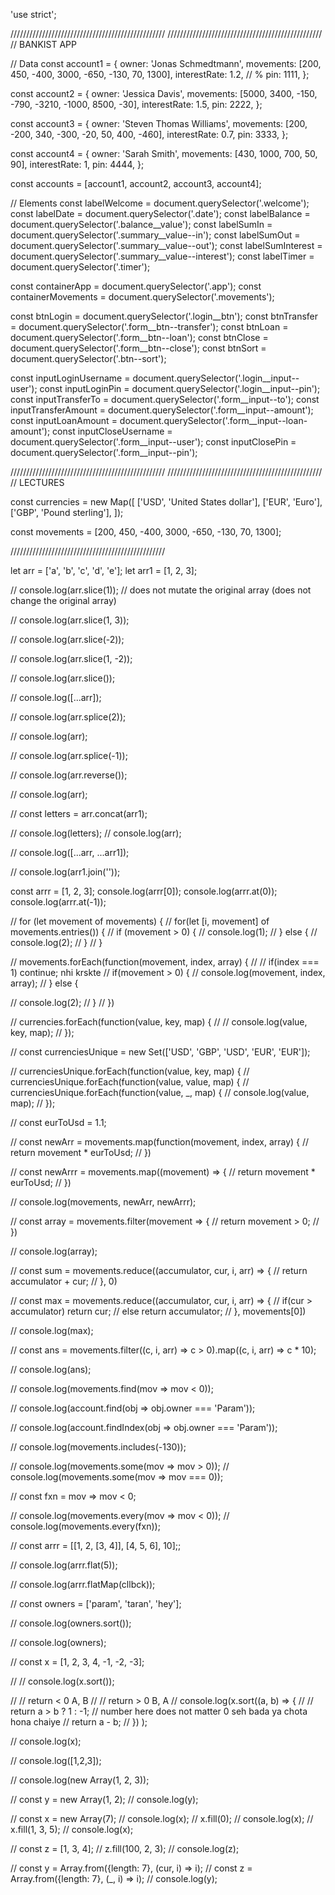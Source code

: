 'use strict';

/////////////////////////////////////////////////
/////////////////////////////////////////////////
// BANKIST APP

// Data
const account1 = {
  owner: 'Jonas Schmedtmann',
  movements: [200, 450, -400, 3000, -650, -130, 70, 1300],
  interestRate: 1.2, // %
  pin: 1111,
};

const account2 = {
  owner: 'Jessica Davis',
  movements: [5000, 3400, -150, -790, -3210, -1000, 8500, -30],
  interestRate: 1.5,
  pin: 2222,
};

const account3 = {
  owner: 'Steven Thomas Williams',
  movements: [200, -200, 340, -300, -20, 50, 400, -460],
  interestRate: 0.7,
  pin: 3333,
};

const account4 = {
  owner: 'Sarah Smith',
  movements: [430, 1000, 700, 50, 90],
  interestRate: 1,
  pin: 4444,
};

const accounts = [account1, account2, account3, account4];

// Elements
const labelWelcome = document.querySelector('.welcome');
const labelDate = document.querySelector('.date');
const labelBalance = document.querySelector('.balance__value');
const labelSumIn = document.querySelector('.summary__value--in');
const labelSumOut = document.querySelector('.summary__value--out');
const labelSumInterest = document.querySelector('.summary__value--interest');
const labelTimer = document.querySelector('.timer');

const containerApp = document.querySelector('.app');
const containerMovements = document.querySelector('.movements');

const btnLogin = document.querySelector('.login__btn');
const btnTransfer = document.querySelector('.form__btn--transfer');
const btnLoan = document.querySelector('.form__btn--loan');
const btnClose = document.querySelector('.form__btn--close');
const btnSort = document.querySelector('.btn--sort');

const inputLoginUsername = document.querySelector('.login__input--user');
const inputLoginPin = document.querySelector('.login__input--pin');
const inputTransferTo = document.querySelector('.form__input--to');
const inputTransferAmount = document.querySelector('.form__input--amount');
const inputLoanAmount = document.querySelector('.form__input--loan-amount');
const inputCloseUsername = document.querySelector('.form__input--user');
const inputClosePin = document.querySelector('.form__input--pin');

/////////////////////////////////////////////////
/////////////////////////////////////////////////
// LECTURES

const currencies = new Map([
  ['USD', 'United States dollar'],
  ['EUR', 'Euro'],
  ['GBP', 'Pound sterling'],
]);

const movements = [200, 450, -400, 3000, -650, -130, 70, 1300];

/////////////////////////////////////////////////

let arr = ['a', 'b', 'c', 'd', 'e'];
let arr1 = [1, 2, 3];

// console.log(arr.slice(1)); // does not mutate the original array (does not change the original array)

// console.log(arr.slice(1, 3));

// console.log(arr.slice(-2));

// console.log(arr.slice(1, -2));

// console.log(arr.slice());

// console.log([...arr]);

// console.log(arr.splice(2));

// console.log(arr);

// console.log(arr.splice(-1));

// console.log(arr.reverse());

// console.log(arr);

// const letters = arr.concat(arr1);

// console.log(letters);
// console.log(arr);

// console.log([...arr, ...arr1]);

// console.log(arr1.join(''));

const arrr = [1, 2, 3];
console.log(arrr[0]);
console.log(arrr.at(0));
console.log(arrr.at(-1));

// for (let movement of movements) {
// for(let [i, movement] of movements.entries()) {
//   if (movement > 0) {
//     console.log(1);
//   } else {
//     console.log(2);
//   }
// }

// movements.forEach(function(movement, index, array) {
//   //  if(index === 1) continue;  nhi krskte
//    if(movement > 0) {
//       console.log(movement, index, array);
//    } else {

//       console.log(2);
//    }
// })

// currencies.forEach(function(value, key, map) {
//   // console.log(value, key, map);
// });

// const currenciesUnique = new Set(['USD', 'GBP', 'USD', 'EUR', 'EUR']);

// currenciesUnique.forEach(function(value, key, map) {
// currenciesUnique.forEach(function(value, value, map) {
// currenciesUnique.forEach(function(value, _, map) {
//   console.log(value, map);
// });

// const eurToUsd = 1.1;

// const newArr = movements.map(function(movement, index, array) {
//   return movement * eurToUsd;
// })

// const newArrr = movements.map((movement) => {
//   return movement * eurToUsd;
// })

// console.log(movements, newArr, newArrr);

// const array = movements.filter(movement => {
//   return movement > 0;
// })

// console.log(array);

// const sum = movements.reduce((accumulator, cur, i, arr) => {
//   return accumulator + cur;
// }, 0)

// const max = movements.reduce((accumulator, cur, i, arr) => {
//   if(cur > accumulator) return cur;
//   else return accumulator;
// }, movements[0])

// console.log(max);

// const ans = movements.filter((c, i, arr) => c > 0).map((c, i, arr) => c * 10);

// console.log(ans);

// console.log(movements.find(mov => mov < 0));

// console.log(account.find(obj => obj.owner === 'Param'));

// console.log(account.findIndex(obj => obj.owner === 'Param'));

// console.log(movements.includes(-130));

// console.log(movements.some(mov => mov > 0));
// console.log(movements.some(mov => mov === 0));

// const fxn = mov => mov < 0;

// console.log(movements.every(mov => mov < 0));
// console.log(movements.every(fxn));

// const arrr = [[1, 2, [3, 4]], [4, 5, 6], 10];;

// console.log(arrr.flat(5));

// console.log(arrr.flatMap(cllbck));

// const owners = ['param', 'taran', 'hey'];

// console.log(owners.sort());

// console.log(owners);

// const x = [1, 2, 3, 4, -1, -2, -3];

// // console.log(x.sort());

// // return < 0 A, B
// // return > 0 B, A
// console.log(x.sort((a, b) => {
//   // return a > b ? 1 : -1; // number here does not matter 0 seh bada ya chota hona chaiye
//   return a - b;
// }) );

// console.log(x);

// console.log([1,2,3]);

// console.log(new Array(1, 2, 3));

// const y = new Array(1, 2);
// console.log(y);

// const x = new Array(7);
// console.log(x);
// x.fill(0);
// console.log(x);
// x.fill(1, 3, 5);
// console.log(x);

// const z = [1, 3, 4];
// z.fill(100, 2, 3);
// console.log(z);

// const y = Array.from({length: 7}, (cur, i) => i);
// const z = Array.from({length: 7}, (_, i) => i);
// console.log(y);
